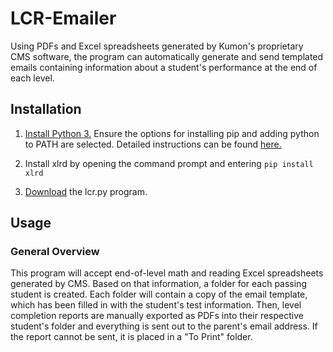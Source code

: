 # LCR-Emailer

Using PDFs and Excel spreadsheets generated by Kumon's proprietary CMS software, the program can automatically generate and send templated emails containing information about a student's performance at the end of each level.

## Installation

1. [Install Python 3.](https://www.python.org/downloads/windows/) Ensure the options for installing pip and adding python to PATH are selected. Detailed instructions can be found [here.](https://www.ics.uci.edu/~pattis/common/handouts/pythoneclipsejava/python.html)

2. Install xlrd by opening the command prompt and entering `pip install xlrd`

3. [Download](https://github.com/Sebastian-/LCR-Emailer/releases) the lcr.py program.

## Usage

### General Overview

This program will accept end-of-level math and reading Excel spreadsheets generated by CMS. Based on that information, a folder for each passing student is created. Each folder will contain a copy of the email template, which has been filled in with the student's test information. Then, level completion reports are manually exported as PDFs into their respective student's folder and everything is sent out to the parent's email address. If the report cannot be sent, it is placed in a "To Print" folder.
